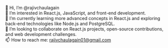 👋 Hi, I’m @rajivchaulagain  
👀 I’m interested in React.js, JavaScript, and front-end development.  
🌱 I’m currently learning more advanced concepts in React.js and exploring back-end technologies like Node.js and PostgreSQL.  
💞️ I’m looking to collaborate on React.js projects, open-source contributions, and web development challenges.  
📫 How to reach me: rajivchaulagain01@gmail.com

<!---
rajivchaulagain/rajivchaulagain is a ✨ special ✨ repository because its `README.md` (this file) appears on your GitHub profile.
You can click the Preview link to take a look at your changes.
--->
